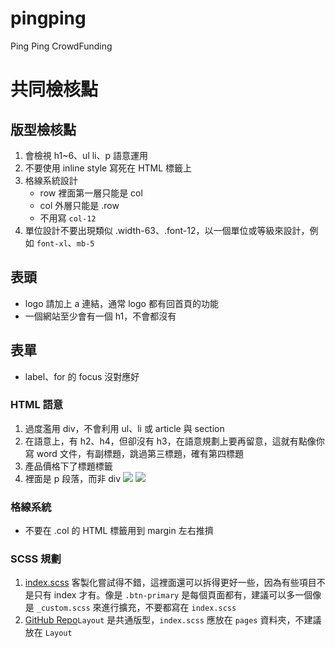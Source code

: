 # pingping
Ping Ping CrowdFunding
# 共同檢核點
## 版型檢核點



1. 會檢視 h1~6、ul li、p 語意運用
2. 不要使用 inline style 寫死在 HTML 標籤上
3. 格線系統設計
    * row 裡面第一層只能是 col
    * col 外層只能是 .row
    * 不用寫 `col-12`
4. 單位設計不要出現類似 .width-63、.font-12，以一個單位或等級來設計，例如 `font-xl`、`mb-5`


## 表頭
* logo 請加上 a 連結，通常 logo 都有回首頁的功能
* 一個網站至少會有一個 h1，不會都沒有

## 表單
* label、for 的 focus 沒對應好


### HTML 語意
1. 過度濫用 div，不會利用 ul、li 或 article 與 section
2. 在語意上，有 h2、h4，但卻沒有 h3，在語意規劃上要再留意，這就有點像你寫 word 文件，有副標題，跳過第三標題，確有第四標題
3. 產品價格下了標題標籤
4. 裡面是 p 段落，而非 div
![](https://i.imgur.com/Lb0pjDO.png)
![](https://i.imgur.com/sOnXB0a.png)

### 格線系統
* 不要在 .col 的 HTML 標籤用到 margin 左右推擠

### SCSS 規劃
1. [index.scss](https://github.com/Yiren-Liou/Bootstrap5_crowdfunding/blob/master/assets/scss/_index.scss) 客製化嘗試得不錯，這裡面還可以拆得更好一些，因為有些項目不是只有 index 才有。像是 `.btn-primary` 是每個頁面都有，建議可以多一個像是 `_custom.scss` 來進行擴充，不要都寫在 `index.scss`
2. [GitHub Repo](https://github.com/HaroldZhen/crowdfunding_platform)`Layout` 是共通版型，`index.scss` 應放在 `pages` 資料夾，不建議放在 `Layout`
